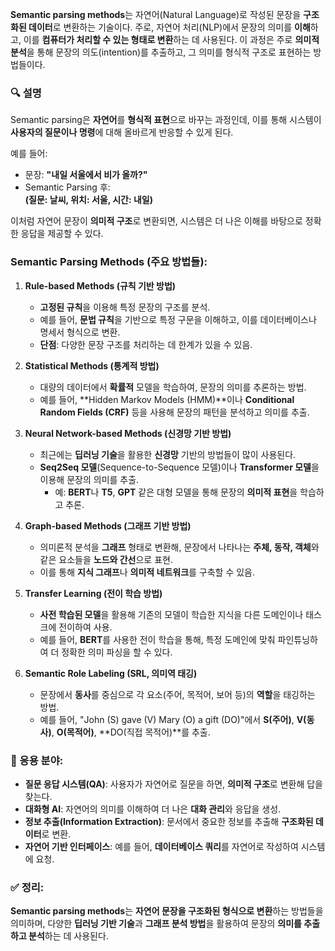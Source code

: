 **Semantic parsing methods**는 자연어(Natural Language)로 작성된 문장을 **구조화된 데이터**로 변환하는 기술이다. 주로, 자연어 처리(NLP)에서 문장의 의미를 **이해**하고, 이를 **컴퓨터가 처리할 수 있는 형태로 변환**하는 데 사용된다. 이 과정은 주로 **의미적 분석**을 통해 문장의 의도(intention)를 추출하고, 그 의미를 형식적 구조로 표현하는 방법들이다.

### **🔍 설명**

Semantic parsing은 **자연어**를 **형식적 표현**으로 바꾸는 과정인데, 이를 통해 시스템이 **사용자의 질문이나 명령**에 대해 올바르게 반응할 수 있게 된다.

예를 들어:

- 문장: **"내일 서울에서 비가 올까?"**
- Semantic Parsing 후:  
    **(질문: 날씨, 위치: 서울, 시간: 내일)**

이처럼 자연어 문장이 **의미적 구조**로 변환되면, 시스템은 더 나은 이해를 바탕으로 정확한 응답을 제공할 수 있다.

### **Semantic Parsing Methods (주요 방법들)**:

1. **Rule-based Methods (규칙 기반 방법)**
    
    - **고정된 규칙**을 이용해 특정 문장의 구조를 분석.
    - 예를 들어, **문법 규칙**을 기반으로 특정 구문을 이해하고, 이를 데이터베이스나 명세서 형식으로 변환.
    - **단점**: 다양한 문장 구조를 처리하는 데 한계가 있을 수 있음.
2. **Statistical Methods (통계적 방법)**
    
    - 대량의 데이터에서 **확률적** 모델을 학습하여, 문장의 의미를 추론하는 방법.
    - 예를 들어, **Hidden Markov Models (HMM)**이나 **Conditional Random Fields (CRF)** 등을 사용해 문장의 패턴을 분석하고 의미를 추출.
3. **Neural Network-based Methods (신경망 기반 방법)**
    
    - 최근에는 **딥러닝 기술**을 활용한 **신경망** 기반의 방법들이 많이 사용된다.
    - **Seq2Seq 모델**(Sequence-to-Sequence 모델)이나 **Transformer 모델**을 이용해 문장의 의미를 추출.
        - 예: **BERT**나 **T5**, **GPT** 같은 대형 모델을 통해 문장의 **의미적 표현**을 학습하고 추론.
4. **Graph-based Methods (그래프 기반 방법)**
    
    - 의미론적 분석을 **그래프** 형태로 변환해, 문장에서 나타나는 **주체, 동작, 객체**와 같은 요소들을 **노드와 간선**으로 표현.
    - 이를 통해 **지식 그래프**나 **의미적 네트워크**를 구축할 수 있음.
5. **Transfer Learning (전이 학습 방법)**
    
    - **사전 학습된 모델**을 활용해 기존의 모델이 학습한 지식을 다른 도메인이나 태스크에 전이하여 사용.
    - 예를 들어, **BERT**를 사용한 전이 학습을 통해, 특정 도메인에 맞춰 파인튜닝하여 더 정확한 의미 파싱을 할 수 있다.
6. **Semantic Role Labeling (SRL, 의미역 태깅)**
    
    - 문장에서 **동사**를 중심으로 각 요소(주어, 목적어, 보어 등)의 **역할**을 태깅하는 방법.
    - 예를 들어, "John (S) gave (V) Mary (O) a gift (DO)"에서 **S(주어)**, **V(동사)**, **O(목적어)**, **DO(직접 목적어)**를 추출.

### **📌 응용 분야**:

- **질문 응답 시스템(QA)**: 사용자가 자연어로 질문을 하면, **의미적 구조**로 변환해 답을 찾는다.
- **대화형 AI**: 자연어의 의미를 이해하여 더 나은 **대화 관리**와 응답을 생성.
- **정보 추출(Information Extraction)**: 문서에서 중요한 정보를 추출해 **구조화된 데이터**로 변환.
- **자연어 기반 인터페이스**: 예를 들어, **데이터베이스 쿼리**를 자연어로 작성하여 시스템에 요청.

### **✅ 정리**:

**Semantic parsing methods**는 **자연어 문장을 구조화된 형식으로 변환**하는 방법들을 의미하며, 다양한 **딥러닝 기반 기술**과 **그래프 분석 방법**을 활용하여 문장의 **의미를 추출하고 분석**하는 데 사용된다.